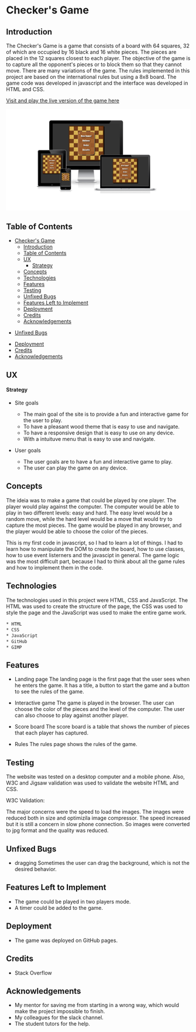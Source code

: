 # Checker's Game

## Introduction

The Checker's Game is a game that consists of a board with 64 squares, 32 of which are occupied by 16 black and 16 white pieces. The pieces are placed in the 12 squares closest to each player. The objective of the game is to capture all the opponent's pieces or to block them so that they cannot move. There are many variations of the game. The rules implemented in this project are based on the international rules but using a 8x8 board.
The game code was developed in javascript and the interface was developed in HTML and CSS.

<a href="https://cafalchio.github.io/checkers_game/" rel="nofolow">Visit and play the live version of the game here</a>

![Responsive Game](assets/images/responsive.png)

## Table of Contents

- [Checker's Game](#checkers-game)
  - [Introduction](#introduction)
  - [Table of Contents](#table-of-contents)
  - [UX](#ux)
      - [Strategy](#strategy)
  - [Concepts](#concepts)
  - [Technologies](#technologies)
  - [Features](#features)
  - [Testing](#testing)
  - [Unfixed Bugs](#unfixed-bugs)
  - [Features Left to Implement](#features-left-to-implement)
  - [Deployment](#deployment)
  - [Credits](#credits)
  - [Acknowledgements](#acknowledgements)

* [Unfixed Bugs](#unfixed-bugs)

- [Deployment](#deployment)
- [Credits](#credits)
- [Acknowledgements](#acknowledgements)

## UX

#### Strategy

- Site goals

  - The main goal of the site is to provide a fun and interactive game for the user to play.
  - To have a pleasant wood theme that is easy to use and navigate.
  - To have a responsive design that is easy to use on any device.
  - With a intuituve menu that is easy to use and navigate.

- User goals
  - The user goals are to have a fun and interactive game to play.
  - The user can play the game on any device.

## Concepts

The ideia was to make a game that could be played by one player. The player would play against the computer. The computer would be able to play in two different levels: easy and hard. The easy level would be a random move, while the hard level would be a move that would try to capture the most pieces. The game would be played in any browser, and the player would be able to choose the color of the pieces.

This is my first code in javascript, so I had to learn a lot of things. I had to learn how to manipulate the DOM to create the board, how to use classes, how to use event listerners and the javascipt in general. The game logic was the most difficult part, because I had to think about all the game rules and how to implement them in the code.

## Technologies

The technologies used in this project were HTML, CSS and JavaScript. The HTML was used to create the structure of the page, the CSS was used to style the page and the JavaScript was used to make the entire game work.

    * HTML
    * CSS
    * JavaScript
    * GitHub
    * GIMP

## Features

- Landing page
  The landing page is the first page that the user sees when he enters the game. It has a title, a button to start the game and a button to see the rules of the game.

<!-- add image of each feature -->

- Interactive game
  The game is played in the browser. The user can choose the color of the pieces and the level of the computer. The user can also choose to play against another player.

- Score board
  The score board is a table that shows the number of pieces that each player has captured.

- Rules
  The rules page shows the rules of the game.

## Testing

The website was tested on a desktop computer and a mobile phone.
Also, W3C and Jigsaw validation was used to validate the website HTML and CSS.

W3C Validation:

<!-- ![W3C](assets/images/readme/W3C.png)

Jigsaw Validation:

![Jigsaw](assets/images/readme/jigsaw.png)

Lighhouse mobile and desktop testing:

![LightHouse Mobile](assets/images/readme/light_mobile.png)

![LightHouse Desktop](assets/images/readme/light_desktop.png) -->

The major concerns were the speed to load the images. The images were reduced both in size and optimizila image compressor. The speed increased but it is still a concern in slow phone connection.
So images were converted to jpg format and the quality was reduced.

## Unfixed Bugs

- dragging
  Sometimes the user can drag the background, which is not the desired behavior.

## Features Left to Implement

- The game could be played in two players mode.
- A timer could be added to the game.

## Deployment

- The game was deployed on GitHub pages.

## Credits

- Stack Overflow

## Acknowledgements

- My mentor for saving me from starting in a wrong way, which would make the project impossible to finish.
- My colleagues for the slack channel.
- The student tutors for the help.
